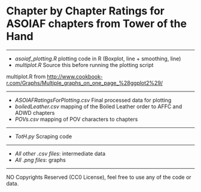 # Chapter by Chapter Ratings for ASOIAF chapters from Tower of the Hand

---

* *asoiaf_plotting.R* plotting code in R (Boxplot, line + smoothing, line)
* *multiplot.R* Source this before running the plotting script 

multiplot.R from http://www.cookbook-r.com/Graphs/Multiple_graphs_on_one_page_%28ggplot2%29/

---

* *ASOIAFRatingsForPlotting.csv* Final processed data for plotting
* *boiledLeather.csv* mapping of the Boiled Leather order to AFFC and ADWD chapters
* *POVs.csv* mapping of POV characters to chapters

---

* *TotH.py* Scraping code

---

* *All other .csv files*: intermediate data
* *All .png files*: graphs

---

NO Copyrights Reserved (CC0 License), feel free to use any of the code or data.

